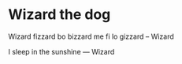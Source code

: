# Wizard the dog

Wizard fizzard bo bizzard me fi lo gizzard – Wizard

I sleep in the sunshine — Wizard
